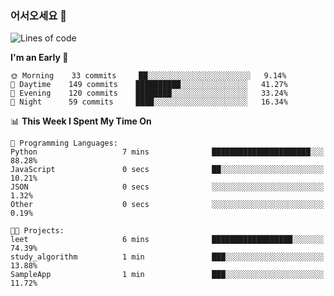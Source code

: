### 어서오세요 👋

<!--START_SECTION:waka-->
![Lines of code](https://img.shields.io/badge/From%20Hello%20World%20I%27ve%20Written-391319%20lines%20of%20code-blue)

**I'm an Early 🐤** 

```text
🌞 Morning    33 commits     ██░░░░░░░░░░░░░░░░░░░░░░░   9.14% 
🌆 Daytime    149 commits    ██████████░░░░░░░░░░░░░░░   41.27% 
🌃 Evening    120 commits    ████████░░░░░░░░░░░░░░░░░   33.24% 
🌙 Night      59 commits     ████░░░░░░░░░░░░░░░░░░░░░   16.34%

```


📊 **This Week I Spent My Time On** 

```text
💬 Programming Languages: 
Python                   7 mins              ██████████████████████░░░   88.28% 
JavaScript               0 secs              ██░░░░░░░░░░░░░░░░░░░░░░░   10.21% 
JSON                     0 secs              ░░░░░░░░░░░░░░░░░░░░░░░░░   1.32% 
Other                    0 secs              ░░░░░░░░░░░░░░░░░░░░░░░░░   0.19%

🐱‍💻 Projects: 
leet                     6 mins              ██████████████████░░░░░░░   74.39% 
study_algorithm          1 min               ███░░░░░░░░░░░░░░░░░░░░░░   13.88% 
SampleApp                1 min               ███░░░░░░░░░░░░░░░░░░░░░░   11.72%

```


<!--END_SECTION:waka-->

